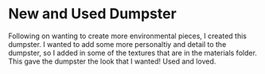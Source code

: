 # New and Used Dumpster
Following on wanting to create more environmental pieces, I created this dumpster. I wanted to add some more personaltiy and detail to the dumpster, so I added in some of the textures that are in the materials folder. 
This gave the dumpster the look that I wanted! Used and loved.
